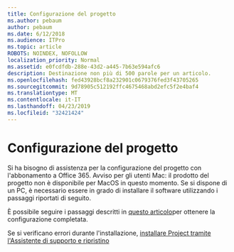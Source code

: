 ```yaml
---
title: Configurazione del progetto
ms.author: pebaum
author: pebaum
ms.date: 6/12/2018
ms.audience: ITPro
ms.topic: article
ROBOTS: NOINDEX, NOFOLLOW
localization_priority: Normal
ms.assetid: e0fcdfdb-288e-43d2-a445-7b63e594afc6
description: Destinazione non più di 500 parole per un articolo.
ms.openlocfilehash: fed43928bcf8a232901c0679376fed3f43705265
ms.sourcegitcommit: 9d78905c512192ffc4675468abd2efc5f2e4baf4
ms.translationtype: MT
ms.contentlocale: it-IT
ms.lasthandoff: 04/23/2019
ms.locfileid: "32421424"
---
```

# <a name="setting-up-project"></a>Configurazione del progetto

Si ha bisogno di assistenza per la configurazione del progetto con l'abbonamento a Office 365.
Avviso per gli utenti Mac: il prodotto del progetto non è disponibile per MacOS in questo momento. Se si dispone di un PC, è necessario essere in grado di installare il software utilizzando i passaggi riportati di seguito.
  
È possibile seguire i passaggi descritti in [questo articolo](https://support.office.com/article/7059249b-d9fe-4d61-ab96-5c5bf435f281.aspx)per ottenere la configurazione completata.
  
Se si verificano errori durante l'installazione, [installare Project tramite l'Assistente di supporto e ripristino](https://aka.ms/SaRA-ProjectSetupScenario)
